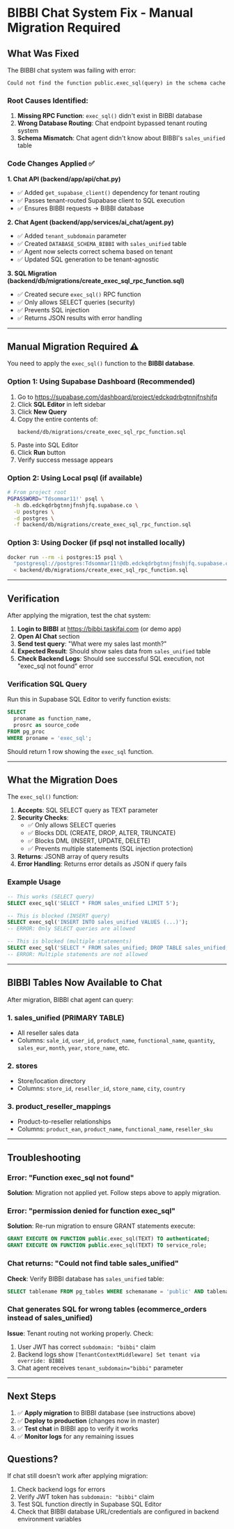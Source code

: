 # BIBBI Chat System Fix - Manual Migration Required

## What Was Fixed

The BIBBI chat system was failing with error:
```
Could not find the function public.exec_sql(query) in the schema cache
```

### Root Causes Identified:
1. **Missing RPC Function**: `exec_sql()` didn't exist in BIBBI database
2. **Wrong Database Routing**: Chat endpoint bypassed tenant routing system
3. **Schema Mismatch**: Chat agent didn't know about BIBBI's `sales_unified` table

### Code Changes Applied ✅

**1. Chat API (backend/app/api/chat.py)**
- ✅ Added `get_supabase_client()` dependency for tenant routing
- ✅ Passes tenant-routed Supabase client to SQL execution
- ✅ Ensures BIBBI requests → BIBBI database

**2. Chat Agent (backend/app/services/ai_chat/agent.py)**
- ✅ Added `tenant_subdomain` parameter
- ✅ Created `DATABASE_SCHEMA_BIBBI` with `sales_unified` table
- ✅ Agent now selects correct schema based on tenant
- ✅ Updated SQL generation to be tenant-agnostic

**3. SQL Migration (backend/db/migrations/create_exec_sql_rpc_function.sql)**
- ✅ Created secure `exec_sql()` RPC function
- ✅ Only allows SELECT queries (security)
- ✅ Prevents SQL injection
- ✅ Returns JSON results with error handling

---

## Manual Migration Required ⚠️

You need to apply the `exec_sql()` function to the **BIBBI database**.

### Option 1: Using Supabase Dashboard (Recommended)

1. Go to https://supabase.com/dashboard/project/edckqdrbgtnnjfnshjfq
2. Click **SQL Editor** in left sidebar
3. Click **New Query**
4. Copy the entire contents of:
   ```
   backend/db/migrations/create_exec_sql_rpc_function.sql
   ```
5. Paste into SQL Editor
6. Click **Run** button
7. Verify success message appears

### Option 2: Using Local psql (if available)

```bash
# From project root
PGPASSWORD='Tdsommar11!' psql \
  -h db.edckqdrbgtnnjfnshjfq.supabase.co \
  -U postgres \
  -d postgres \
  -f backend/db/migrations/create_exec_sql_rpc_function.sql
```

### Option 3: Using Docker (if psql not installed locally)

```bash
docker run --rm -i postgres:15 psql \
  "postgresql://postgres:Tdsommar11!@db.edckqdrbgtnnjfnshjfq.supabase.co:5432/postgres" \
  < backend/db/migrations/create_exec_sql_rpc_function.sql
```

---

## Verification

After applying the migration, test the chat system:

1. **Login to BIBBI** at https://bibbi.taskifai.com (or demo app)
2. **Open AI Chat** section
3. **Send test query**: "What were my sales last month?"
4. **Expected Result**: Should show sales data from `sales_unified` table
5. **Check Backend Logs**: Should see successful SQL execution, not "exec_sql not found" error

### Verification SQL Query

Run this in Supabase SQL Editor to verify function exists:

```sql
SELECT
  proname as function_name,
  prosrc as source_code
FROM pg_proc
WHERE proname = 'exec_sql';
```

Should return 1 row showing the `exec_sql` function.

---

## What the Migration Does

The `exec_sql()` function:

1. **Accepts**: SQL SELECT query as TEXT parameter
2. **Security Checks**:
   - ✅ Only allows SELECT queries
   - ✅ Blocks DDL (CREATE, DROP, ALTER, TRUNCATE)
   - ✅ Blocks DML (INSERT, UPDATE, DELETE)
   - ✅ Prevents multiple statements (SQL injection protection)
3. **Returns**: JSONB array of query results
4. **Error Handling**: Returns error details as JSON if query fails

### Example Usage

```sql
-- This works (SELECT query)
SELECT exec_sql('SELECT * FROM sales_unified LIMIT 5');

-- This is blocked (INSERT query)
SELECT exec_sql('INSERT INTO sales_unified VALUES (...)');
-- ERROR: Only SELECT queries are allowed

-- This is blocked (multiple statements)
SELECT exec_sql('SELECT * FROM sales_unified; DROP TABLE sales_unified;');
-- ERROR: Multiple statements are not allowed
```

---

## BIBBI Tables Now Available to Chat

After migration, BIBBI chat agent can query:

### 1. **sales_unified** (PRIMARY TABLE)
- All reseller sales data
- Columns: `sale_id`, `user_id`, `product_name`, `functional_name`, `quantity`, `sales_eur`, `month`, `year`, `store_name`, etc.

### 2. **stores**
- Store/location directory
- Columns: `store_id`, `reseller_id`, `store_name`, `city`, `country`

### 3. **product_reseller_mappings**
- Product-to-reseller relationships
- Columns: `product_ean`, `product_name`, `functional_name`, `reseller_sku`

---

## Troubleshooting

### Error: "Function exec_sql not found"
**Solution**: Migration not applied yet. Follow steps above to apply migration.

### Error: "permission denied for function exec_sql"
**Solution**: Re-run migration to ensure GRANT statements execute:
```sql
GRANT EXECUTE ON FUNCTION public.exec_sql(TEXT) TO authenticated;
GRANT EXECUTE ON FUNCTION public.exec_sql(TEXT) TO service_role;
```

### Chat returns: "Could not find table sales_unified"
**Check**: Verify BIBBI database has `sales_unified` table:
```sql
SELECT tablename FROM pg_tables WHERE schemaname = 'public' AND tablename = 'sales_unified';
```

### Chat generates SQL for wrong tables (ecommerce_orders instead of sales_unified)
**Issue**: Tenant routing not working properly. Check:
1. User JWT has correct `subdomain: "bibbi"` claim
2. Backend logs show `[TenantContextMiddleware] Set tenant via override: BIBBI`
3. Chat agent receives `tenant_subdomain="bibbi"` parameter

---

## Next Steps

1. ✅ **Apply migration** to BIBBI database (see instructions above)
2. ✅ **Deploy to production** (changes now in master)
3. ✅ **Test chat** in BIBBI app to verify it works
4. ✅ **Monitor logs** for any remaining issues

## Questions?

If chat still doesn't work after applying migration:
1. Check backend logs for errors
2. Verify JWT token has `subdomain: "bibbi"` claim
3. Test SQL function directly in Supabase SQL Editor
4. Check that BIBBI database URL/credentials are configured in backend environment variables
